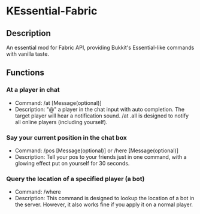 # KEssential-Fabric

## Description

An essential mod for Fabric API, providing Bukkit's Essential-like commands with vanilla taste.

## Functions

### At a player in chat

- Command: /at <Player> [Message(optional)]
- Description: "@" a player in the chat input with auto completion. The target player will hear a notification sound. /at .all is designed to notify all online players (including yourself).

### Say your current position in the chat box

- Command: /pos [Message(optional)] or /here [Message(optional)]
- Description: Tell your pos to your friends just in one command, with a glowing effect put on yourself for 30 seconds.

### Query the location of a specified player (a bot)

- Command: /where <Player>
- Description: This command is designed to lookup the location of a bot in the server. However, it also works fine if you apply it on a normal player.